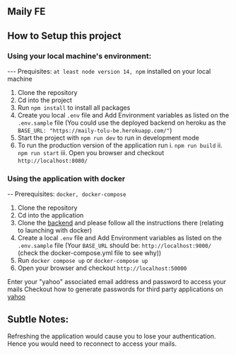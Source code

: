 ## Maily FE

## How to Setup this project

### Using your local machine's environment:

--- Prequisites: `at least node version 14, npm` installed on your local machine

1. Clone the repository
2. Cd into the project
3. Run `npm install` to install all packages
4. Create you local `.env` file and Add Environment variables as listed on the `.env.sample` file (You could use the deployed backend on heroku as the `BASE_URL: "https://maily-tolu-be.herokuapp.com/"`)
5. Start the project with `npm run dev` to run in development mode
6. To run the production version of the application run
   i. `npm run build`
   ii. `npm run start`
   iii. Open you browser and checkout `http://localhost:8080/`

### Using the application with docker

-- Prerequisites: `docker, docker-compose`

1. Clone the repository
2. Cd into the application
3. Clone the [backend](https://github.com/tolumide-ng/maily_be) and please follow all the instructions there (relating to launching with docker)
4. Create a local `.env` file and Add Environment variables as listed on the `.env.sample` file (Your `BASE_URL` should be: `http://localhost:9000/` (check the docker-compose.yml file to see why))
5. Run `docker compose up` or `docker-compose up`
6. Open your browser and checkout `http://localhost:50000`

Enter your "yahoo" associated email address and password to access your mails
Checkout how to generate passwords for third party applications on [yahoo](https://help.yahoo.com/kb/generate-third-party-passwords-sln15241.html)

## Subtle Notes:

Refreshing the application would cause you to lose your authentication. Hence you would need to reconnect to access your mails.
